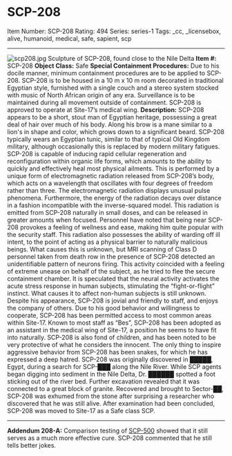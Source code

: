 # SCP-208
Item Number: SCP-208
Rating: 494
Series: series-1
Tags: _cc, _licensebox, alive, humanoid, medical, safe, sapient, scp

---

![scp208.jpg](https://scp-wiki.wdfiles.com/local--files/scp-208/scp208.jpg)
Sculpture of SCP-208, found close to the Nile Delta
**Item #:** SCP-208
**Object Class:** Safe
**Special Containment Procedures:** Due to his docile manner, minimum containment procedures are to be applied to SCP-208. SCP-208 is to be housed in a 10 m x 10 m room decorated in traditional Egyptian style, furnished with a single couch and a stereo system stocked with music of North African origin of any era. Surveillance is to be maintained during all movement outside of containment. SCP-208 is approved to operate at Site-17’s medical wing.
**Description:** SCP-208 appears to be a short, stout man of Egyptian heritage, possessing a great deal of hair over much of his body. Along his brow is a mane similar to a lion's in shape and color, which grows down to a significant beard. SCP-208 typically wears an Egyptian tunic, similar to that of typical Old Kingdom military, although occasionally this is replaced by modern military fatigues.
SCP-208 is capable of inducing rapid cellular regeneration and reconfiguration within organic life forms, which amounts to the ability to quickly and effectively heal most physical ailments. This is performed by a unique form of electromagnetic radiation released from SCP-208’s body, which acts on a wavelength that oscillates with four degrees of freedom rather than three. The electromagnetic radiation displays unusual pulse phenomena. Furthermore, the energy of the radiation decays over distance in a fashion incompatible with the inverse-squared model. This radiation is emitted from SCP-208 naturally in small doses, and can be released in greater amounts when focused. Personnel have noted that being near SCP-208 provokes a feeling of wellness and ease, making him quite popular with the security staff. This radiation also possesses the ability of warding off ill intent, to the point of acting as a physical barrier to naturally malicious beings. What causes this is unknown, but MRI scanning of Class D personnel taken from death row in the presence of SCP-208 detected an unidentifiable pattern of neurons firing. This activity coincided with a feeling of extreme unease on behalf of the subject, as he tried to flee the secure containment chamber. It is speculated that the neural activity activates the acute stress response in human subjects, stimulating the “fight-or-flight” instinct. What causes it to affect non-human subjects is still unknown.
Despite his appearance, SCP-208 is jovial and friendly to staff, and enjoys the company of others. Due to his good behavior and willingness to cooperate, SCP-208 has been permitted access to most common areas within Site-17. Known to most staff as “Bes”, SCP-208 has been adopted as an assistant in the medical wing of Site-17, a position he seems to have fit into naturally. SCP-208 is also fond of children, and has been noted to be very protective of what he considers the innocent. The only thing to inspire aggressive behavior from SCP-208 has been snakes, for which he has expressed a deep hatred.
SCP-208 was originally discovered in █████, Egypt, during a search for SCP-███ along the Nile River. While SCP agents began digging into sediment in the Nile Delta, Dr. ██████ spotted a foot sticking out of the river bed. Further excavation revealed that it was connected to a great block of granite. Recovered and brought to Sector-██, SCP-208 was exhumed from the stone after surprising a researcher who discovered that he was still alive. After examination had been concluded, SCP-208 was moved to Site-17 as a Safe class SCP.
* * *
**Addendum 208-A:** Comparison testing of [SCP-500](/scp-500) showed that it still serves as a much more effective cure. SCP-208 commented that he still tells better jokes.